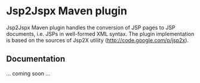# Jsp2Jspx Maven plugin

Jsp2Jspx Maven plugin handles the conversion of JSP pages to JSP documents, i.e. JSPs in well-formed XML syntax.
The plugin implementation is based on the sources of Jsp2X utility (http://code.google.com/p/jsp2x).

## Documentation

... coming soon ...